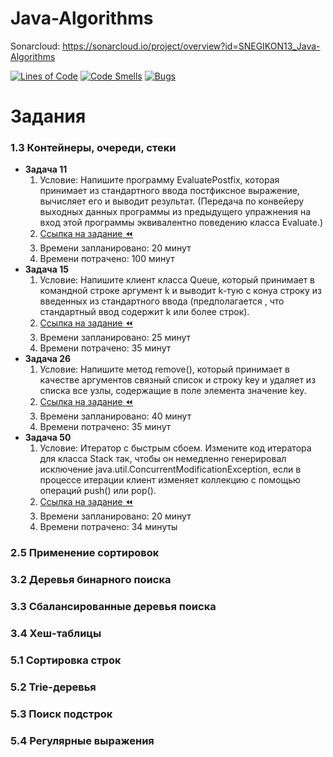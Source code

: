 # Java-Algorithms

Sonarcloud: https://sonarcloud.io/project/overview?id=SNEGIKON13_Java-Algorithms

[![Lines of Code](https://sonarcloud.io/api/project_badges/measure?project=SNEGIKON13_Java-Algorithms&metric=ncloc)](https://sonarcloud.io/summary/new_code?id=SNEGIKON13_Java-Algorithms)
[![Code Smells](https://sonarcloud.io/api/project_badges/measure?project=SNEGIKON13_Java-Algorithms&metric=code_smells)](https://sonarcloud.io/summary/new_code?id=SNEGIKON13_Java-Algorithms)
[![Bugs](https://sonarcloud.io/api/project_badges/measure?project=SNEGIKON13_Java-Algorithms&metric=bugs)](https://sonarcloud.io/summary/new_code?id=SNEGIKON13_Java-Algorithms)

# Задания
### 1.3 Контейнеры, очереди, стеки
+ **Задача 11** 
	 1. Условие: 
Напишите программу EvaluatePostfix, которая принимает из стандартного
ввода постфиксное выражение, вычисляет его и выводит результат. (Передача
по конвейеру выходных данных программы из nредыдущеrо упражнения на
вход этой программы эквивалентно поведению класса Evaluate.)
     2. [Ссылка на задание :rewind:](../chapter_1.3/task_11)
	 3. Времени запланировано: 20 минут
	 4. Времени потрачено: 100 минут
+ **Задача 15** 
	 1. Условие: Напишите клиент класса Queue, который принимает в командной строке аргумент
k и выводит k-тую с конуа строку из введенных из стандартного ввода
(предполагается , что стандартный ввод содержит k или более строк).
	 2. [Ссылка на задание :rewind:](../chapter_1.3/task_15)
	 3. Времени запланировано: 25 минут
	 4. Времени потрачено: 35 минут
+ **Задача 26** 
     1. Условие:
Напишите метод remove(), который принимает в качестве аргументов связный
список и строку key и удаляет из списка все узлы, содержащие в поле элемента
значение key.
	 2. [Ссылка на задание :rewind:](../chapter_1.3/task_26)
	 3. Времени запланировано: 40 минут
	 4. Времени потрачено: 35 минут
+ **Задача 50**  
     1. Условие: Итератор с быстрым сбоем. Измените код итератора для класса Stack так, чтобы
он немедленно генерировал исключение java.util.ConcurrentModificationException,
если в процессе итерации клиент изменяет коллекцию с помощью операций push() или рор(). 
	 2. [Ссылка на задание :rewind:](../chapter_1.3/task_50)
	 3. Времени запланировано: 20 минут
	 4. Времени потрачено: 34 минуты
     
### 2.5 Применение сортировок
### 3.2 Деревья бинарного поиска
### 3.3 Сбалансированные деревья поиска
### 3.4 Хеш-таблицы
### 5.1 Сортировка строк
### 5.2 Trie-деревья
### 5.3 Поиск подстрок
### 5.4 Регулярные выражения